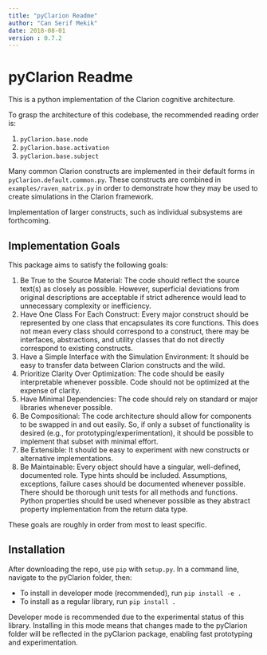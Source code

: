 ```yaml
---
title: "pyClarion Readme"
author: "Can Serif Mekik"
date: 2018-08-01
version : 0.7.2
---
```


# pyClarion Readme

This is a python implementation of the Clarion cognitive architecture. 

To grasp the architecture of this codebase, the recommended reading order is:
    
1. `pyClarion.base.node`
2. `pyClarion.base.activation`
3. `pyClarion.base.subject`

Many common Clarion constructs are implemented in their default forms in 
`pyClarion.default.common.py`. These constructs are combined in 
`examples/raven_matrix.py`  in order to demonstrate how they may be used to 
create simulations in the Clarion framework. 

Implementation of larger constructs, such as individual subsystems are 
forthcoming. 

## Implementation Goals

This package aims to satisfy the following goals:

1. Be True to the Source Material: The code should reflect the source text(s) as 
closely as possible. However, superficial deviations from original descriptions 
are acceptable if strict adherence would lead to unnecessary complexity or 
inefficiency.
2. Have One Class For Each Construct: Every major construct should be 
represented by one class that encapsulates its core functions. This does not 
mean every class should correspond to a construct, there may be interfaces, 
abstractions, and utility classes that do not directly correspond to existing 
constructs.
3. Have a Simple Interface with the Simulation Environment: It should be easy 
to transfer data between Clarion constructs and the wild.
4. Prioritize Clarity Over Optimization: The code should be easily interpretable 
whenever possible. Code should not be optimized at the expense of clarity.
5. Have Minimal Dependencies: The code should rely on standard or major 
libraries whenever possible.
6. Be Compositional: The code architecture should allow for components to be 
swapped in and out easily. So, if only a subset of functionality is desired 
(e.g., for prototyping/experimentation), it should be possible to implement 
that subset with minimal effort.
7. Be Extensible: It should be easy to experiment with new constructs or 
alternative implementations.
8. Be Maintainable: Every object should have a singular, well-defined, 
documented role. Type hints should be included. Assumptions, exceptions, 
failure cases should be documented whenever possible. There should be thorough 
unit tests for all methods and functions. Python properties should be used 
whenever possible as they abstract property implementation from the return data 
type.

These goals are roughly in order from most to least specific. 

## Installation

After downloading the repo, use `pip` with `setup.py`. In a command line, 
navigate to the pyClarion folder, then:

- To install in developer mode (recommended), run
```pip install -e .```
- To install as a regular library, run
```pip install .```

Developer mode is recommended due to the experimental status of this library. 
Installing in this mode means that changes made to the pyClarion folder will be 
reflected in the pyClarion package, enabling fast prototyping and 
experimentation.